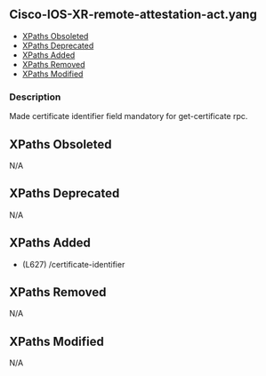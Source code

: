 ## Cisco-IOS-XR-remote-attestation-act.yang

- [XPaths Obsoleted](#xpaths-obsoleted)
- [XPaths Deprecated](#xpaths-deprecated)
- [XPaths Added](#xpaths-added)
- [XPaths Removed](#xpaths-removed)
- [XPaths Modified](#xpaths-modified)

### Description

Made certificate identifier field mandatory for get-certificate rpc.

## XPaths Obsoleted

N/A

## XPaths Deprecated

N/A

## XPaths Added

- (L627)	/certificate-identifier

## XPaths Removed

N/A

## XPaths Modified

N/A

